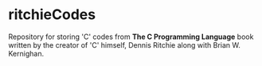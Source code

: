 # ritchieCodes
Repository for storing 'C' codes from __The C Programming Language__ book written by the creator of 'C' himself, Dennis Ritchie along with Brian W. Kernighan.
